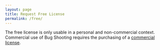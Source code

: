 ```yaml
---
layout: page
title: Request Free License
permalink: /free/
---
```


The free license is only usable in a personal and non-commercial context. Commercial use of Bug Shooting requires the purchasing of a [commercial license](/buy/).
